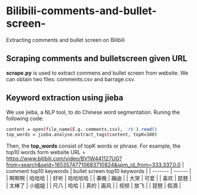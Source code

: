 # Bilibili-comments-and-bullet-screen-
Extracting comments and bullet screen on Bilibili
## Scraping comments and bulletscreen given URL
**scrape.py** is used to extract commens and bullet screen from website. We can obtain two files: comments.csv and barrage.csv.
## Keyword extraction using jieba
We use jieba, a NLP tool, to do Chinese word segmentation. Runing the following code:
```bash
content = open(file_name(E.g. comments.csv), 'rb').read()
top_words = jieba.analyse.extract_tags(content, topK=100)
```
Then, the **top_words** consist of topK words or phrase.
For example, the top10 words form website URL = https://www.bilibili.com/video/BV1W441127UG?from=search&seid=16535747710683710824&spm_id_from=333.337.0.0
| comment top10 keywords | bullet screen top10 keywords |
| ------- | ------ | 
| 啊啊啊   | 哈哈哈  | 
| 好听   | 哈哈哈哈  | 
| 春晚   | 蹦迪 | 
| 大哭   | 可爱  | 
| 喜欢   | 琵琶  | 
| 太棒了   | 小姐姐  | 
| 尺八   | 哈哈  | 
| 真的   | 画风  | 
| 视频   | 放飞 | 
| 琵琶   | 假酒  | 


